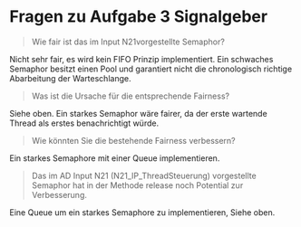 # Fragen zu Aufgabe 3 Signalgeber

> Wie fair ist das im Input N21vorgestellte Semaphor?

Nicht sehr fair, es wird kein FIFO Prinzip implementiert. Ein schwaches Semaphor besitzt einen Pool und garantiert nicht
die chronologisch richtige Abarbeitung der Warteschlange.

> Was ist die Ursache für die entsprechende Fairness?

Siehe oben. Ein starkes Semaphor wäre fairer, da der erste wartende Thread als erstes benachrichtigt würde.

> Wie könnten Sie die bestehende Fairness verbessern?

Ein starkes Semaphore mit einer Queue implementieren.

> Das im AD Input N21 (N21_IP_ThreadSteuerung) vorgestellte Semaphor hat in der Methode release noch Potential zur
> Verbesserung.

Eine Queue um ein starkes Semaphore zu implementieren, Siehe oben.

